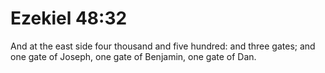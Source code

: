 # Ezekiel 48:32

And at the east side four thousand and five hundred: and three gates; and one gate of Joseph, one gate of Benjamin, one gate of Dan.
